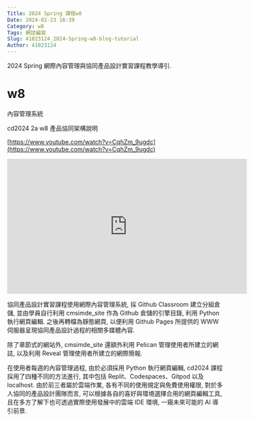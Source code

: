 ```yaml
---
Title: 2024 Spring 課程w8
Date: 2024-02-23 16:39
Category: w8
Tags: 網誌編寫
Slug: 41023124_2024-Spring-w8-blog-tutorial
Author: 41023124
---
```


2024 Spring 網際內容管理與協同產品設計實習課程教學導引.

<!-- PELICAN_END_SUMMARY -->

# w8

內容管理系統

cd2024 2a w8 產品協同架構說明

[https://www.youtube.com/watch?v=CqhZm_9ugdc](https://www.youtube.com/watch?v=CqhZm_9ugdc)

<iframe width="560" height="315" allow="accelerometer; autoplay; clipboard-write; encrypted-media; gyroscope; picture-in-picture; web-share" allowfullscreen="allowfullscreen" frameborder="0" src="https://youtu.be/CqhZm_9ugdc?si=X-Gud5Kdufh0tNDL" title="YouTube video player"></iframe>


協同產品設計實習課程使用網際內容管理系統, 採 Github Classroom 建立分組倉儲, 並由學員自行利用 cmsimde_site 作為 Github 倉儲的引擎目錄, 利用 Python 執行網頁編輯. 之後再轉檔為靜態網頁, 以便利用 Github Pages 所提供的 WWW 伺服器呈現協同產品設計過程的相關多媒體內容.

除了章節式的網站外, cmsimde_site 還額外利用 Pelican 管理使用者所建立的網誌, 以及利用 Reveal 管理使用者所建立的網際簡報.

在使用者每週的內容管理過程, 由於必須採用 Python 執行網頁編輯, cd2024 課程採用了四種不同的方法進行, 其中包括 Replit、Codespaces、Gitpod 以及 localhost. 由於前三者屬於雲端作業, 各有不同的使用規定與免費使用權限, 對於多人協同的產品設計團隊而言, 可以根據各自的喜好與環境選擇合用的網頁編輯工具, 且在多方了解下也可透過實際使用發展中的雲端 IDE 環境, 一窺未來可能的 AI 導引前景.